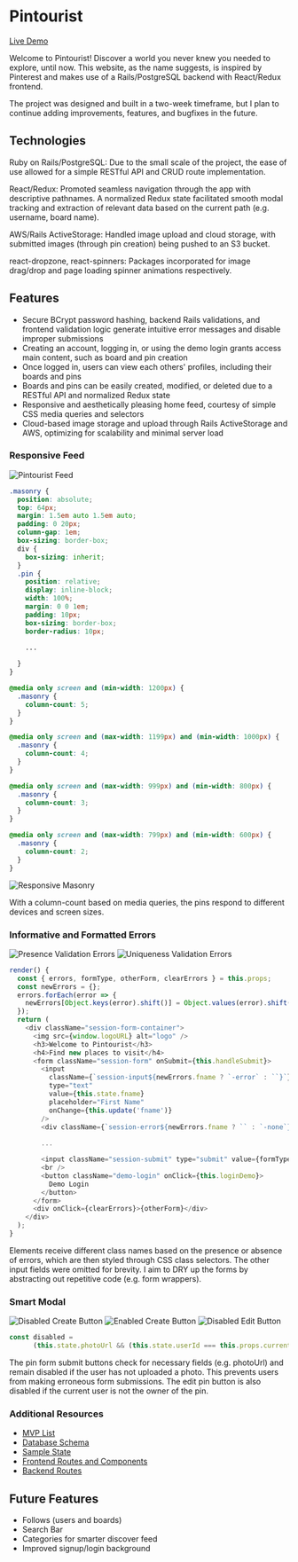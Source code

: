 # Pintourist

[Live Demo][heroku]

[heroku]: www.pintourist.co

Welcome to Pintourist! Discover a world you never knew you needed to explore, until now.
This website, as the name suggests, is inspired by Pinterest and makes use of a Rails/PostgreSQL backend with React/Redux frontend.

The project was designed and built in a two-week timeframe, but I plan to continue adding improvements, features, and bugfixes in the future.

## Technologies

Ruby on Rails/PostgreSQL: Due to the small scale of the project, the ease of use allowed for a simple RESTful API and CRUD route implementation.

React/Redux: Promoted seamless navigation through the app with descriptive pathnames. A normalized Redux state facilitated smooth modal tracking and extraction of relevant data based on the current path (e.g. username, board name).

AWS/Rails ActiveStorage: Handled image upload and cloud storage, with submitted images (through pin creation) being pushed to an S3 bucket.

react-dropzone, react-spinners: Packages incorporated for image drag/drop and page loading spinner animations respectively.

## Features
  * Secure BCrypt password hashing, backend Rails validations, and frontend validation logic generate intuitive error messages and disable improper submissions
  * Creating an account, logging in, or using the demo login grants access main content, such as board and pin creation
  * Once logged in, users can view each others' profiles, including their boards and pins
  * Boards and pins can be easily created, modified, or deleted due to a RESTful API and normalized Redux state
  * Responsive and aesthetically pleasing home feed, courtesy of simple CSS media queries and selectors
  * Cloud-based image storage and upload through Rails ActiveStorage and AWS, optimizing for scalability and minimal server load

### Responsive Feed
![Pintourist Feed](/design_docs/images/discover_feed.png)

```scss
.masonry {
  position: absolute;
  top: 64px;
  margin: 1.5em auto 1.5em auto;
  padding: 0 20px;
  column-gap: 1em;
  box-sizing: border-box;
  div {
    box-sizing: inherit;
  }
  .pin {
    position: relative;
    display: inline-block;
    width: 100%;
    margin: 0 0 1em;
    padding: 10px;
    box-sizing: border-box;
    border-radius: 10px;
    
    ...

  }
}

@media only screen and (min-width: 1200px) {
  .masonry {
    column-count: 5;
  }
}

@media only screen and (max-width: 1199px) and (min-width: 1000px) {
  .masonry {
    column-count: 4;
  }
}

@media only screen and (max-width: 999px) and (min-width: 800px) {
  .masonry {
    column-count: 3;
  }
}

@media only screen and (max-width: 799px) and (min-width: 600px) {
  .masonry {
    column-count: 2;
  }
}
```
![Responsive Masonry](/design_docs/images/responsive_masonry.gif)

With a column-count based on media queries, the pins respond to different devices and screen sizes.

### Informative and Formatted Errors

![Presence Validation Errors](/design_docs/images/presence_errors.jpg)
![Uniqueness Validation Errors](/design_docs/images/unique_errors.jpg)

```js
render() {
  const { errors, formType, otherForm, clearErrors } = this.props;
  const newErrors = {};
  errors.forEach(error => {
    newErrors[Object.keys(error).shift()] = Object.values(error).shift();
  });
  return (
    <div className="session-form-container">
      <img src={window.logoURL} alt="logo" />
      <h3>Welcome to Pintourist</h3>
      <h4>Find new places to visit</h4>
      <form className="session-form" onSubmit={this.handleSubmit}>
        <input
          className={`session-input${newErrors.fname ? `-error` : ``}`}
          type="text"
          value={this.state.fname}
          placeholder="First Name"
          onChange={this.update('fname')}
        />
        <div className={`session-error${newErrors.fname ? `` : `-none`}`}>{newErrors.fname}</div>
        
        ...

        <input className="session-submit" type="submit" value={formType} />
        <br />
        <button className="demo-login" onClick={this.loginDemo}>
          Demo Login
        </button>
      </form>
      <div onClick={clearErrors}>{otherForm}</div>
    </div>
  );
}
```
Elements receive different class names based on the presence or absence of errors, which are then styled through CSS class selectors. The other input fields were omitted for brevity. I aim to DRY up the forms by abstracting out repetitive code (e.g. form wrappers).

### Smart Modal
![Disabled Create Button](/design_docs/images/disabled_create.jpg)
![Enabled Create Button](/design_docs/images/enabled_create.jpg)
![Disabled Edit Button](/design_docs/images/disabled_edit.jpg)

```js
const disabled =
      (this.state.photoUrl && (this.state.userId === this.props.currentUserId)) ? false : true;
```
The pin form submit buttons check for necessary fields (e.g. photoUrl) and remain disabled if the user has not uploaded a photo. This prevents users from making erroneous form submissions. The edit pin button is also disabled if the current user is not the owner of the pin.

### Additional Resources
+ [MVP List](MVP-List)
+ [Database Schema](Database-Schema)
+ [Sample State](Sample-State)
+ [Frontend Routes and Components](Frontend-Routes-and-Components)
+ [Backend Routes](Backend-Routes)

## Future Features
* Follows (users and boards)
* Search Bar
* Categories for smarter discover feed
* Improved signup/login background